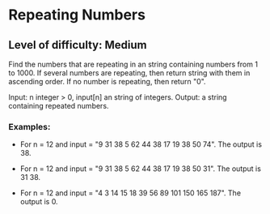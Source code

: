 # Repeating Numbers
## Level of difficulty: Medium

Find the numbers that are repeating in an string containing numbers from 1 to 1000.
If several numbers are repeating, then return string with them in ascending order.
If no number is repeating, then return "0".

Input: n integer > 0, input[n] an string of integers.
Output: a string containing repeated numbers. 

### Examples:
- For n = 12 and input = "9 31 38 5 62 44 38 17 19 38 50 74". The output is 38.

- For n = 12 and input = "9 31 38 5 62 44 38 17 19 38 50 31". The output is 31 38.

- For n = 12 and input = "4 3 14 15 18 39 56 89 101 150 165 187". The output is 0.